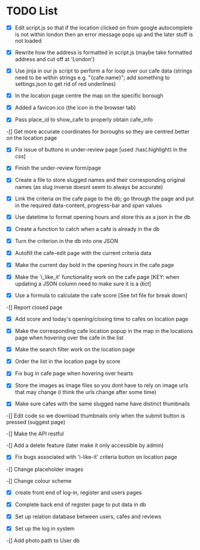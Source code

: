 # TODO List

-[x] Edit script.js so that if the location clicked on from google autocomplete is not within london then an error message pops up and the later stuff is not loaded

-[x] Rewrite how the address is formatted in script.js (maybe take formatted address and cut off at 'London')

-[x] Use jinja in our js script to perform a for loop over our cafe data (strings need to be within strings e.g. "{cafe.name}"; add something to settings.json to get rid of red underlines)

-[x] In the location page centre the map on the specific borough

-[x] Added a favicon.ico (the icon in the browser tab)

-[x] Pass place_id to show_cafe to properly obtain cafe_info

-[] Get more accurate coordinates for boroughs so they are centred better on the location page

-[x] Fix issue of buttons in under-review page [used :has(.highlight) in the css]

-[x] Finish the under-review form/page

-[x] Create a file to store slugged names and their corresponding original names (as slug inverse doesnt seem to always be accurate)

-[x] Link the criteria on the cafe page to the db; go through the page and put in the required data-content, progress-bar and span values

-[x] Use datetime to format opening hours and store this as a json in the db

-[x] Create a function to catch when a cafe is already in the db

-[x] Turn the criterion in the db into one JSON

-[x] Autofill the cafe-edit page with the current criteria data

-[x] Make the current day bold in the opening hours in the cafe page

-[x] Make the 'i_like_it' functionality work on the cafe page [KEY: when updating a JSON column need to make sure it is a dict]

-[x] Use a formula to calculate the cafe score [See txt file for break down]

-[] Report closed page

-[x] Add score and today's opening/closing time to cafes on location page

-[x] Make the corresponding cafe location popup in the map in the locations page when hovering over the cafe in the list

-[x] Make the search filter work on the location page

-[x] Order the list in the location page by score

-[x] Fix bug in cafe page when hovering over hearts

-[x] Store the images as image files so you dont have to rely on image urls that may change (i think the urls change after some time)

-[x] Make sure cafes with the same slugged name have distinct thumbnails

-[] Edit code so we download thumbnails only when the submit button is pressed (suggest page)

-[] Make the API restful

-[] Add a delete feature (later make it only accessible by admin)

-[x] Fix bugs associated with 'i-like-it' criteria button on location page

-[] Change placeholder images

-[] Change colour scheme

-[x] create front end of log-in, register and users pages

-[x] Complete back end of register page to put data in db

-[x] Set up relation database between users, cafes and reviews

-[x] Set up the log in system

-[] Add photo path to User db
